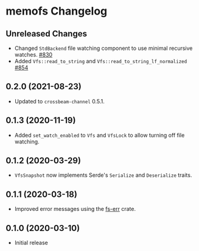 # memofs Changelog

## Unreleased Changes
* Changed `StdBackend` file watching component to use minimal recursive watches. [#830]
* Added `Vfs::read_to_string` and `Vfs::read_to_string_lf_normalized` [#854]

[#830]: https://github.com/rojo-rbx/rojo/pull/830
[#854]: https://github.com/rojo-rbx/rojo/pull/854

## 0.2.0 (2021-08-23)
* Updated to `crossbeam-channel` 0.5.1.

## 0.1.3 (2020-11-19)
* Added `set_watch_enabled` to `Vfs` and `VfsLock` to allow turning off file watching.

## 0.1.2 (2020-03-29)
* `VfsSnapshot` now implements Serde's `Serialize` and `Deserialize` traits.

## 0.1.1 (2020-03-18)
* Improved error messages using the [fs-err](https://crates.io/crates/fs-err) crate.

## 0.1.0 (2020-03-10)
* Initial release
